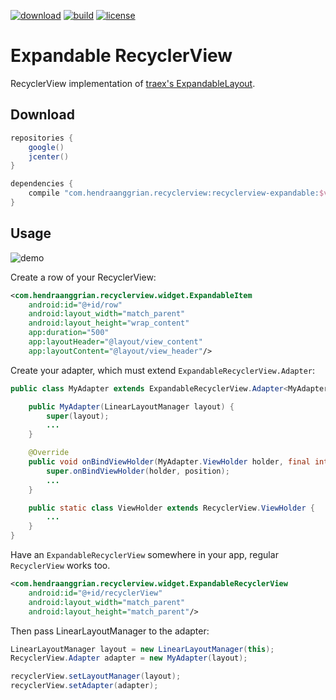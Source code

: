 [![download](https://api.bintray.com/packages/hendraanggrian/recyclerview/recyclerview-expandable/images/download.svg)](https://bintray.com/hendraanggrian/recyclerview/recyclerview-expandable/_latestVersion)
[![build](https://travis-ci.com/hendraanggrian/recyclerview-expandable.svg)](https://travis-ci.com/hendraanggrian/recyclerview-expandable)
[![license](https://img.shields.io/github/license/hendraanggrian/recyclerview-expandable)](http://www.apache.org/licenses/LICENSE-2.0)

Expandable RecyclerView
=======================
RecyclerView implementation of [traex's ExpandableLayout](https://github.com/traex/ExpandableLayout).

Download
--------
```gradle
repositories {
    google()
    jcenter()
}

dependencies {
    compile "com.hendraanggrian.recyclerview:recyclerview-expandable:$version"
}
```

Usage
-----
![demo][demo]

Create a row of your RecyclerView:
```xml
<com.hendraanggrian.recyclerview.widget.ExpandableItem
    android:id="@+id/row"
    android:layout_width="match_parent"
    android:layout_height="wrap_content"
    app:duration="500"
    app:layoutHeader="@layout/view_content"
    app:layoutContent="@layout/view_header"/>
```

Create your adapter, which must extend `ExpandableRecyclerView.Adapter`:
```java
public class MyAdapter extends ExpandableRecyclerView.Adapter<MyAdapter.ViewHolder> {

    public MyAdapter(LinearLayoutManager layout) {
        super(layout);
        ...
    }

    @Override
    public void onBindViewHolder(MyAdapter.ViewHolder holder, final int position) {
        super.onBindViewHolder(holder, position);
        ...
    }

    public static class ViewHolder extends RecyclerView.ViewHolder {
        ...
    }
}
```

Have an `ExpandableRecyclerView` somewhere in your app, regular `RecyclerView` works too.
```xml
<com.hendraanggrian.recyclerview.widget.ExpandableRecyclerView
    android:id="@+id/recyclerView"
    android:layout_width="match_parent"
    android:layout_height="match_parent"/>
```

Then pass LinearLayoutManager to the adapter:
```java
LinearLayoutManager layout = new LinearLayoutManager(this);
RecyclerView.Adapter adapter = new MyAdapter(layout);

recyclerView.setLayoutManager(layout);
recyclerView.setAdapter(adapter);
```

[demo]: /art/demo.gif
